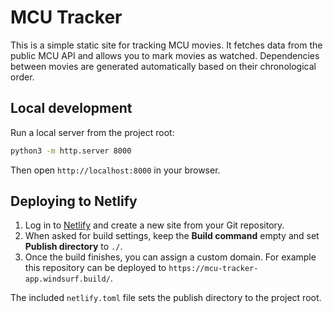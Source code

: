 # MCU Tracker

This is a simple static site for tracking MCU movies. It fetches data from the public MCU API and allows you to mark movies as watched. Dependencies between movies are generated automatically based on their chronological order.

## Local development

Run a local server from the project root:

```bash
python3 -m http.server 8000
```

Then open `http://localhost:8000` in your browser.

## Deploying to Netlify

1. Log in to [Netlify](https://app.netlify.com/) and create a new site from your Git repository.
2. When asked for build settings, keep the **Build command** empty and set **Publish directory** to `./`.
3. Once the build finishes, you can assign a custom domain. For example this repository can be deployed to `https://mcu-tracker-app.windsurf.build/`.

The included `netlify.toml` file sets the publish directory to the project root.
